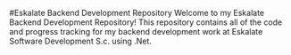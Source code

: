 #Eskalate Backend Development Repository
Welcome to my Eskalate Backend Development Repository! This repository contains all of the code and progress tracking for my backend development work at Eskalate Software Development S.c. using .Net.


